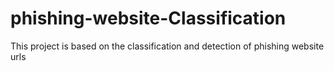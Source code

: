 # phishing-website-Classification
This project is based on the classification and detection of phishing website urls
